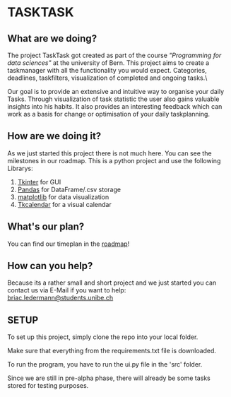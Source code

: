 #  TASKTASK
## What are we doing?
The project TaskTask got created as part of the course *"Programming for data sciences"* at the university of Bern. This project aims to create a taskmanager with all the functionality you would expect. Categories, deadlines, taskfilters,  visualization of completed and ongoing tasks.\

Our goal is to provide an extensive and intuitive way to organise your daily Tasks. Through visualization of task statistic the user also gains valuable insights into his habits. It also provides an interesting feedback which can work as a basis for change or optimisation of your daily taskplanning.

## How are we doing it?
As we just started this project there is not much here. You can see the milestones in our roadmap. This is a python project and use the following Librarys:

1. [Tkinter](https://docs.python.org/3/library/tkinter.html) for GUI
2. [Pandas](https://pandas.pydata.org/) for DataFrame/.csv storage
3. [matplotlib](https://matplotlib.org/) for data visualization
4. [Tkcalendar](https://pypi.org/project/tkcalendar/) for a visual calendar

## What's our plan?
You can find our timeplan in the [roadmap](https://github.com/PythonDataScience24/Personal_Task_manager/blob/main/roadmap.md)!
## How can you help?
Because its a rather small and short project and we just started you can contact us via E-Mail if you want to help: briac.ledermann@students.unibe.ch

## SETUP
To set up this project, simply clone the repo into your local folder. 

Make sure that everything from the requirements.txt file is downloaded.

To run the program, you have to run the ui.py file in the 'src' folder. 

Since we are still in pre-alpha phase, there will already be some tasks stored for testing purposes.


